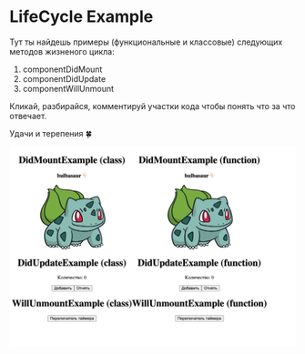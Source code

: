 # LifeCycle Example

Тут ты найдешь примеры (функциональные и классовые) следующих методов жизненого цикла:

1. componentDidMount
2. componentDidUpdate
3. componentWillUnmount

Кликай, разбирайся, комментируй участки кода чтобы понять что за что отвечает.

Удачи и терепения 🍀

![Alt text](image.png)